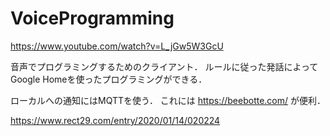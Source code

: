 # VoiceProgramming
https://www.youtube.com/watch?v=L_jGw5W3GcU

音声でプログラミングするためのクライアント．
ルールに従った発話によってGoogle Homeを使ったプログラミングができる．

ローカルへの通知にはMQTTを使う．
これには https://beebotte.com/ が便利．

https://www.rect29.com/entry/2020/01/14/020224
